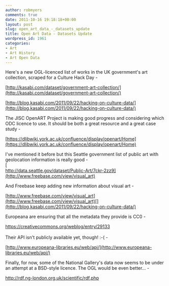 ```yaml
---
author: robmyers
comments: true
date: 2011-10-16 19:18:18+00:00
layout: post
slug: open_art_data_-_datasets_update
title: Open Art Data - Datasets Update
wordpress_id: 1961
categories:
- Art
- Art History
- Art Open Data
---
```


Here's a new OGL-licenced list of works in the UK government's art collection, scraped for a Culture Hack Day -  
  
[http://kasabi.com/dataset/government-art-collection/](http://kasabi.com/dataset/government-art-collection/)  
  
[http://blog.kasabi.com/2011/09/22/hacking-on-culture-data/](http://blog.kasabi.com/2011/09/22/hacking-on-culture-data/)  
  

The JISC OpenART Project is making good progress and considering which ODC licence to use. It should be both a great resource and a great case study -  
  
[https://dlibwiki.york.ac.uk/confluence/display/openart/Home](https://dlibwiki.york.ac.uk/confluence/display/openart/Home)  
  

I've mentioned it before but this Seattle government list of public art with geolocation information is really good -  
[  
http://data.seattle.gov/dataset/Public-Art/7ckr-2zz9](http://www.freebase.com/view/visual_art)  
  
And Freebase keep adding new information about visual art -  
  
[http://www.freebase.com/view/visual_art](http://www.freebase.com/view/visual_art)[](http://blog.kasabi.com/2011/09/22/hacking-on-culture-data/)  
  
Europeana are ensuring that all the metadata they provide is CC0 -  
  
[https://creativecommons.org/weblog/entry/29133  
](https://creativecommons.org/weblog/entry/29133)  
Their API isn't publicly available yet, though! :-( -  
  
[http://www.europeana-libraries.eu/web/api/](http://www.europeana-libraries.eu/web/api/)  
  
Finally, for now, some of the National Gallery's data now seems to be under an attempt at a BSD-style licence. The OGL would be even better... -  
  
[http://rdf.ng-london.org.uk/scientific/rdf.php  
](http://rdf.ng-london.org.uk/scientific/rdf.php)  


